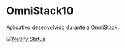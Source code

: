 # OmniStack10
Aplicativo desenvolvido durante a OmniStack.

[![Netlify Status](https://api.netlify.com/api/v1/badges/0db40551-ba78-4c5a-9843-92518f11f8c6/deploy-status)](https://app.netlify.com/sites/omini-stack-kayo/deploys)
